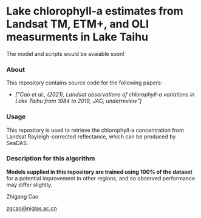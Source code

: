 # Lake chlorophyll-a estimates from Landsat TM, ETM+, and OLI measurments in Lake Taihu

The model and scripts would be avaiable soon!

### About
This repository contains source code for the following papers:

- <i>["Cao et al., (2021), Landsat observations of chlorophyll-a variations in Lake Taihu from 1984 to 2019, JAG, underreview"]</i>

### Usage
This repository is used to retrieve the chlorophyll-a concentration from Landsat Rayleigh-corrected reflectance, which can be produced by SeaDAS.

### Description for this algorithm
**Models supplied in this repository are trained using 100% of the dataset** for a potential improvement in other regions, and so observed performance may differ slightly.

Zhigang Cao

zgcao@niglas.ac.cn
